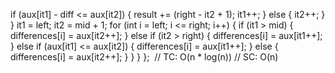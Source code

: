 if (aux[it1] - diff <= aux[it2]) {
result += (right - it2 + 1);
it1++;
} else {
it2++;
}
}
it1 = left;
it2 = mid + 1;
for (int i = left; i <= right; i++) {
if (it1 > mid) {
differences[i] = aux[it2++];
} else if (it2 > right) {
differences[i] = aux[it1++];
} else if (aux[it1] <= aux[it2]) {
differences[i] = aux[it1++];
} else {
differences[i] = aux[it2++];
}
}
}
};
​
// TC: O(n * log(n))
// SC: O(n)
```
​